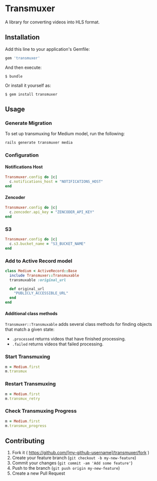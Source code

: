 # Transmuxer

A library for converting videos into HLS format.

## Installation

Add this line to your application's Gemfile:

```ruby
gem 'transmuxer'
```

And then execute:

    $ bundle

Or install it yourself as:

    $ gem install transmuxer

## Usage

### Generate Migration

To set up transmuxing for Medium model, run the following:

```ruby
rails generate transmuxer media
```

### Configuration

#### Notifications Host

```ruby
Transmuxer.config do |c|
  c.notifications_host = "NOTIFICATIONS_HOST"
end
```

#### Zencoder

```ruby
Transmuxer.config do |c|
  c.zencoder.api_key = "ZENCODER_API_KEY"
end
```

### S3

```ruby
Transmuxer.config do |c|
  c.s3.bucket_name = "S3_BUCKET_NAME"
end
```
### Add to Active Record model

```ruby
class Medium < ActiveRecord::Base
  include Transmuxer::Transmuxable
  transmuxable :original_url

  def original_url
    "PUBLICLY_ACCESSIBLE_URL"
  end
end
```

#### Additional class methods

`Transmuxer::Transmuxable` adds several class methods for finding objects that match a given state:

* `.processed` returns videos that have finished processing.
* `.failed` returns videos that failed processing.

### Start Transmuxing

```ruby
m = Medium.first
m.transmux
```

### Restart Transmuxing

```ruby
m = Medium.first
m.transmux_retry
```

### Check Transmuxing Progress

```ruby
m = Medium.first
m.transmux_progress
```

## Contributing

1. Fork it ( https://github.com/[my-github-username]/transmuxer/fork )
2. Create your feature branch (`git checkout -b my-new-feature`)
3. Commit your changes (`git commit -am 'Add some feature'`)
4. Push to the branch (`git push origin my-new-feature`)
5. Create a new Pull Request
